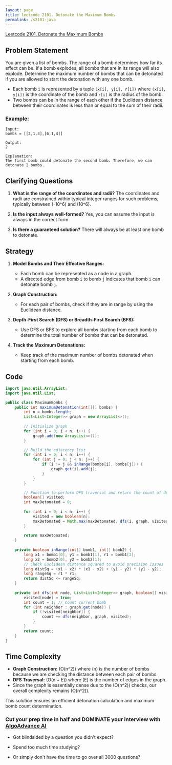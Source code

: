 ```yaml
---
layout: page
title: leetcode 2101. Detonate the Maximum Bombs
permalink: /s2101-java
---
```

[Leetcode 2101. Detonate the Maximum Bombs](https://algoadvance.github.io/algoadvance/l2101)
## Problem Statement
You are given a list of bombs. The range of a bomb determines how far its effect can be. If a bomb explodes, all bombs that are in its range will also explode. Determine the maximum number of bombs that can be detonated if you are allowed to start the detonation with any one bomb.

- Each bomb `i` is represented by a tuple `(x[i], y[i], r[i])` where `(x[i], y[i])` is the coordinate of the bomb and `r[i]` is the radius of the bomb.
- Two bombs can be in the range of each other if the Euclidean distance between their coordinates is less than or equal to the sum of their radii.

### Example:
```
Input:
bombs = [[2,1,3],[6,1,4]]

Output:
2

Explanation:
The first bomb could detonate the second bomb. Therefore, we can detonate 2 bombs.
```

## Clarifying Questions
1. **What is the range of the coordinates and radii?**
   The coordinates and radii are constrained within typical integer ranges for such problems, typically between \(-10^6\) and \(10^6\).

2. **Is the input always well-formed?**
   Yes, you can assume the input is always in the correct form.

3. **Is there a guaranteed solution?**
   There will always be at least one bomb to detonate.

## Strategy
1. **Model Bombs and Their Effective Ranges:** 
   - Each bomb can be represented as a node in a graph.
   - A directed edge from bomb `i` to bomb `j` indicates that bomb `i` can detonate bomb `j`.

2. **Graph Construction:**
   - For each pair of bombs, check if they are in range by using the Euclidean distance.

3. **Depth-First Search (DFS) or Breadth-First Search (BFS):**
   - Use DFS or BFS to explore all bombs starting from each bomb to determine the total number of bombs that can be detonated.

4. **Track the Maximum Detonations:**
   - Keep track of the maximum number of bombs detonated when starting from each bomb.

## Code
```java
import java.util.ArrayList;
import java.util.List;

public class MaximumBombs {
    public int maximumDetonation(int[][] bombs) {
        int n = bombs.length;
        List<List<Integer>> graph = new ArrayList<>();
        
        // Initialize graph
        for (int i = 0; i < n; i++) {
            graph.add(new ArrayList<>());
        }

        // Build the adjacency list
        for (int i = 0; i < n; i++) {
            for (int j = 0; j < n; j++) {
                if (i != j && inRange(bombs[i], bombs[j])) {
                    graph.get(i).add(j);
                }
            }
        }

        // Function to perform DFS traversal and return the count of detonated bombs
        boolean[] visited;
        int maxDetonated = 0;
        
        for (int i = 0; i < n; i++) {
            visited = new boolean[n];
            maxDetonated = Math.max(maxDetonated, dfs(i, graph, visited));
        }
        
        return maxDetonated;
    }
    
    private boolean inRange(int[] bomb1, int[] bomb2) {
        long x1 = bomb1[0], y1 = bomb1[1], r1 = bomb1[2];
        long x2 = bomb2[0], y2 = bomb2[1];
        // Check Euclidean distance squared to avoid precision issues
        long distSq = (x1 - x2) * (x1 - x2) + (y1 - y2) * (y1 - y2);
        long rangeSq = r1 * r1;
        return distSq <= rangeSq;
    }
    
    private int dfs(int node, List<List<Integer>> graph, boolean[] visited) {
        visited[node] = true;
        int count = 1; // Count current bomb
        for (int neighbor : graph.get(node)) {
            if (!visited[neighbor]) {
                count += dfs(neighbor, graph, visited);
            }
        }
        return count;
    }
}
```

## Time Complexity
- **Graph Construction:** \(O(n^2)\) where \(n\) is the number of bombs because we are checking the distance between each pair of bombs.
- **DFS Traversal:** \(O(n + E)\) where \(E\) is the number of edges in the graph.
- Since the graph is essentially dense due to the \(O(n^2)\) checks, our overall complexity remains \(O(n^2)\).

This solution ensures an efficient detonation calculation and maximum bomb count determination.


### Cut your prep time in half and DOMINATE your interview with [AlgoAdvance AI](https://algoAdvance.com)

- Got blindsided by a question you didn't expect?

- Spend too much time studying?

- Or simply don't have the time to go over all 3000 questions?

